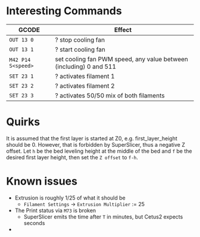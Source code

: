 # Interesting Commands

| GCODE              | Effect                                                             |
| ---                | ---                                                                |
| `OUT 13 0`         | ? stop cooling fan                                                 |
| `OUT 13 1`         | ? start cooling fan                                                |
| `M42 P14 S<speed>` | set cooling fan PWM speed, any value between (including) 0 and 511 |
| `SET 23 1`         | ? activates filament 1                                               |
| `SET 23 2`         | ? activates filament 2                                               |
| `SET 23 3`         | ? activates 50/50 mix of both filaments                            |

# Quirks

It is assumed that the first layer is started at Z0, e.g. first_layer_height
should be 0. However, that is forbidden by SuperSlicer, thus a negative Z
offset. Let `h` be the bed leveling height at the middle of the bed and `f`
be the desired first layer height, then set the `Z offset` to `f-h`.

# Known issues

+ Extrusion is roughly 1/25 of what it should be
  + `Filament Settings` -> `Extrusion Multiplier` := 25
+ The Print status via `M73` is broken
  + SuperSlicer emits the time after `T` in minutes, but Cetus2 expects seconds
+
